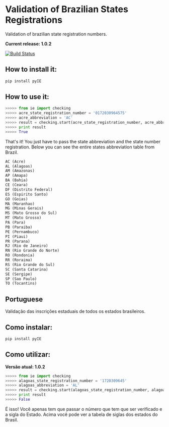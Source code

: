 Validation of Brazilian States Registrations
=====================

Validation of brazilian state registration numbers.

**Current release: 1.0.2**

[![Build Status](https://travis-ci.org/matheuscas/pyIE.svg?branch=master)](https://travis-ci.org/matheuscas/pyIE)

How to install it:
--------------

``` python
pip install pyIE
```

How to use it:
--------------

``` python
>>>>> from ie import checking
>>>>> acre_state_registration_number = '0172030964575'
>>>>> acre_abbreviation = 'AC'
>>>>> result = checking.start(acre_state_registration_number, acre_abbreviation)
>>>>> print result
>>>>> True
```

That's it! You just have to pass the state abbreviation and the state number registration. Below you can see the entire states abbreviation table from Brazil.

``` python
AC (Acre)
AL (Alagoas)
AM (Amazonas)
AP (Amapa)
BA (Bahia)
CE (Ceara)
DF (Distrito Federal)
ES (Espirito Santo)
GO (Goias)
MA (Maranhao)
MG (Minas Gerais)
MS (Mato Grosso do Sul)
MT (Mato Grosso)
PA (Para)
PB (Paraiba)
PE (Pernambuco)
PI (Piaui)
PR (Parana)
RJ (Rio de Janeiro)
RN (Rio Grande do Norte)
RO (Rondonia)
RR (Roraima)
RS (Rio Grande do Sul)
SC (Santa Catarina)
SE (Sergipe)
SP (Sao Paulo)
TO (Tocantins)  
```

Portuguese
--------------

Validação das inscrições estaduais de todos os estados brasileiros.

Como instalar:
--------------

``` python
pip install pyIE
```

Como utilizar:
--------------

**Versão atual: 1.0.2**

``` python
>>>>> from ie import checking
>>>>> alagoas_state_registration_number = '1720309645'
>>>>> alagoas_abbreviation = 'AL'
>>>>> result = checking.start(alagoas_state_registration_number, alagoas_abbreviation)
>>>>> print result
>>>>> False
```
É isso! Você apenas tem que passar o número que tem que ser verificado e a sigla do Estado. Acima você pode ver a tabela de siglas dos estados do Brasil.


